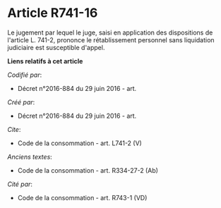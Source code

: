 # Article R741-16

Le jugement par lequel le juge, saisi en application des dispositions de l'article L. 741-2, prononce le rétablissement
personnel sans liquidation judiciaire est susceptible d'appel.

**Liens relatifs à cet article**

_Codifié par_:

  - Décret n°2016-884 du 29 juin 2016 - art.

_Créé par_:

  - Décret n°2016-884 du 29 juin 2016 - art.

_Cite_:

  - Code de la consommation - art. L741-2 (V)

_Anciens textes_:

  - Code de la consommation - art. R334-27-2 (Ab)

_Cité par_:

  - Code de la consommation - art. R743-1 (VD)
